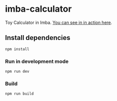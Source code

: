 # imba-calculator

Toy Calculator in Imba. [You can see in in action here](https://taw.github.io/imba-calculator).

## Install dependencies

```
npm install
```

### Run in development mode

```
npm run dev
```

### Build

```
npm run build
```
